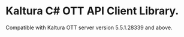 # Kaltura C# OTT API Client Library.
Compatible with Kaltura OTT server version 5.5.1.28339 and above.
